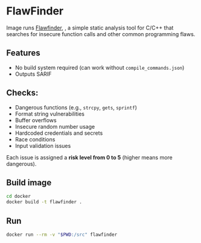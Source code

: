 # FlawFinder

Image runs [Flawfinder](https://dwheeler.com/flawfinder/), , a simple static analysis tool for C/C++ that searches for insecure function calls and other common programming flaws.

## Features

- No build system required (can work without `compile_commands.json`)
- Outputs SARIF

## Checks:

- Dangerous functions (e.g., `strcpy`, `gets`, `sprintf`)
- Format string vulnerabilities
- Buffer overflows
- Insecure random number usage
- Hardcoded credentials and secrets
- Race conditions
- Input validation issues

Each issue is assigned a **risk level from 0 to 5** (higher means more dangerous).

## Build image

```bash
cd docker
docker build -t flawfinder .
```

## Run

```bash
docker run --rm -v "$PWD:/src" flawfinder
```